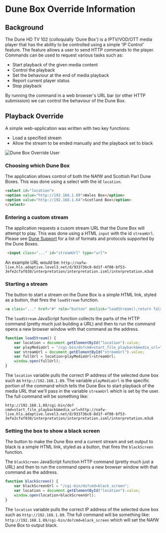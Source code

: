 # Dune Box Override Information 
## Background

The Dune HD TV 102 (colloquially 'Dune Box') is a IPTV/VOD/OTT media player that has the ability to be controlled using a simple 'IP Control' feature. The feature allows a user to send HTTP commands to the player. Commands can be used to request various tasks such as:
* Start playback of the given media content
* Control the playback
* Set the behaviour at the end of media playback
* Report current player status
* Stop playback

By running the command in a web browser's URL bar (or other HTTP submission) we can control the behaviour of the Dune Box. 

## Playback Override
A simple web-application was written with two key functions:
* Load a specified stream
* Allow the stream to be ended manually and the playback set to black

![Dune Box Override User](https://image.ibb.co/focKac/dunebox.png "Dune Box Override User")

### Choosing which Dune Box
The application allows control of both the NAfW and Scottish Parl Dune Boxes. This was done using a select with the id ```location```. 

```html
<select id="location">
<option value="http://192.168.1.89">Wales Box</option>
<option value="http://192.168.1.64">Scotland Box</option>
</select>
```

### Entering a custom stream
The application requests a cusom stream URL that the Dune Box will attempt to play. This was done using a HTML ```input``` with the id ```streamUrl```. Please see [Dune Support](http://dune-hd.com/support/misc/media_url.txt) for a list of formats and protocols supported by the Dune Boxes. 

```html
 <input class="..." id="streamUrl" type="url">
```
An example URL would be: ```http://nafw-live.hls.adaptive.level3.net/d/933736c8-8d1f-4f08-bf53-3efe2cfaf030/interpretation/interpretation.isml/interpretation.m3u8```

### Starting a stream
The button to start a stream on the Dune Box is a simple HTML link, styled as a button, that fires the ```loadStream``` function.

```html
<a class="..." href="#" role="button" onclick="loadStream();return false;">Start stream</a> 
```

The ```loadStream``` JavaScript function collects the parts of the HTTP command (pretty much just building a URL) and then to run the command opens a new browser window with that command as the address. 

```javascript
function loadStream() {
    var location = document.getElementById("location").value;
    var playMediaUrl = "/cgi-bin/do?cmd=start_file_playback&media_url=";
    var streamUrl = document.getElementById("streamUrl").value;
    var fullUrl = location+playMediaUrl+streamUrl;
    window.open(fullUrl);    
}
```

The ```location``` variable pulls the correct IP address of the selected dune box such as  ```http://192.168.1.89```. The variable ```playMediaUrl``` is the specific portion of the command which tells the Dune Box to start playback of the media URL that we'll pass in the variable ```streamUrl``` which is set by the user. The full command will be something like:

```http://192.168.1.89/cgi-bin/do?cmd=start_file_playback&media_url=http://nafw-live.hls.adaptive.level3.net/d/933736c8-8d1f-4f08-bf53-3efe2cfaf030/interpretation/interpretation.isml/interpretation.m3u8```

### Setting the box to show a black screen
The button to make the Dune Box end a current stream and set output to black is a simple HTML link, styled as a button, that fires the ```blackScreen``` function.

The ```blackScreen``` JavaScript function HTTP command (pretty much just a URL) and then to run the command opens a new browser window with that command as the address. 

```javascript
function blackScreen() {
    var blackScreenUrl = "/cgi-bin/do?cmd=black_screen";
    var location = document.getElementById("location").value;
    window.open(location+blackScreenUrl);    
}
```

The ```location``` variable pulls the correct IP address of the selected dune box such as  ```http://192.168.1.89```. The full command will be something like: ```http://192.168.1.89/cgi-bin/do?cmd=black_screen``` which will set the NAfW Dune Box to output black.